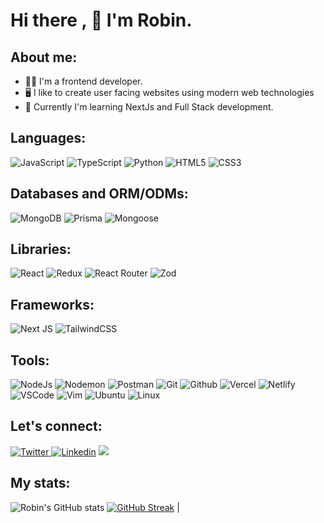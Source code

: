 # Hi there , :wave: I'm Robin.

## About me:

- :man_technologist: I'm a frontend developer.
- :desktop_computer: I like to create user facing websites using modern web technologies
- :notebook_with_decorative_cover: Currently I'm learning NextJs and Full Stack development.

## Languages:

![JavaScript](https://img.shields.io/badge/javascript-%23323330.svg?style=for-the-badge&logo=javascript&logoColor=%23F7DF1E)
![TypeScript](https://img.shields.io/badge/typescript-%23007ACC.svg?style=for-the-badge&logo=typescript&logoColor=white)
![Python](https://img.shields.io/badge/python-3670A0?style=for-the-badge&logo=python&logoColor=ffffff)
![HTML5](https://img.shields.io/badge/html5-%23E34F26.svg?style=for-the-badge&logo=html5&logoColor=white)
![CSS3](https://img.shields.io/badge/css3-%231572B6.svg?style=for-the-badge&logo=css3&logoColor=white)

## Databases and ORM/ODMs:

![MongoDB](https://img.shields.io/badge/MongoDB-%234ea94b.svg?style=for-the-badge&logo=mongodb&logoColor=white)
![Prisma](https://img.shields.io/badge/Prisma-3982CE?style=for-the-badge&logo=Prisma&logoColor=white)
![Mongoose](https://img.shields.io/badge/Mongoose-880000.svg?style=for-the-badge&logo=Mongoose&logoColor=white)

## Libraries:

![React](https://img.shields.io/badge/react-%2320232a.svg?style=for-the-badge&logo=react&logoColor=%2361DAFB)
![Redux](https://img.shields.io/badge/Redux-764ABC.svg?style=for-the-badge&logo=Redux&logoColor=white)
![React Router](https://img.shields.io/badge/React_Router-CA4245?style=for-the-badge&logo=react-router&logoColor=white)
![Zod](https://img.shields.io/badge/Zod-3E67B1.svg?style=for-the-badge&logo=Zod&logoColor=white)

## Frameworks:

![Next JS](https://img.shields.io/badge/Next.Js-black?style=for-the-badge&logo=next.js&logoColor=white)
![TailwindCSS](https://img.shields.io/badge/tailwindcss-%2338B2AC.svg?style=for-the-badge&logo=tailwind-css&logoColor=white)

## Tools:

![NodeJs](https://img.shields.io/badge/Node.js-339933.svg?style=for-the-badge&logo=nodedotjs&logoColor=white)
![Nodemon](https://img.shields.io/badge/Nodemon-76D04B.svg?style=for-the-badge&logo=Nodemon&logoColor=white)
![Postman](https://img.shields.io/badge/Postman-FF6C37.svg?style=for-the-badge&logo=Postman&logoColor=white)
![Git](https://img.shields.io/badge/Git-FFFFFF?style=for-the-badge&logo=git&logoColor=orange")
![Github](https://img.shields.io/badge/GitHub-100000?style=for-the-badge&logo=github&logoColor=white")
![Vercel](https://img.shields.io/badge/vercel-%23000000.svg?style=for-the-badge&logo=vercel&logoColor=white)
![Netlify](https://img.shields.io/badge/Netlify-00C7B7?style=for-the-badge&logo=netlify&logoColor=white")
![VSCode](https://img.shields.io/badge/VSCode-0078D4?style=for-the-badge&logo=visual%20studio%20code&logoColor=white")
![Vim](https://img.shields.io/badge/VIM-%2311AB00.svg?&style=for-the-badge&logo=vim&logoColor=white")
![Ubuntu](https://img.shields.io/badge/Ubuntu-E95420?style=for-the-badge&logo=ubuntu&logoColor=white")
![Linux](https://img.shields.io/badge/Linux-FCC624?style=for-the-badge&logo=linux&logoColor=black")

## Let's connect:

<a href="https://www.twitter.com/haddercone">![Twitter](https://img.shields.io/badge/Twitter-1DA1F2?style=for-the-badge&logo=twitter&logoColor=white)
</a>
<a href="https://www.linkedin.com/in/haddercone">![Linkedin](https://img.shields.io/badge/LinkedIn-0077B5?style=for-the-badge&logo=linkedin&logoColor=white)</a>
<a href="https://discordapp.com/users/925643808375468094">![](https://img.shields.io/badge/Discord-5865F2.svg?style=for-the-badge&logo=Discord&logoColor=white)</a>

## My stats:

![Robin's GitHub stats](https://github-readme-stats.vercel.app/api?username=haddercone&show_icons=true&theme=react)
[![GitHub Streak](https://streak-stats.demolab.com/?user=haddercone&theme=radical)](https://git.io/streak-stats)
|

<!-- [![Top Langs](https://github-readme-stats.vercel.app/api/top-langs/?username=haddercone&layout=compact&theme=radical)](https://github.com/haddercone/github-readme-stats) -->
